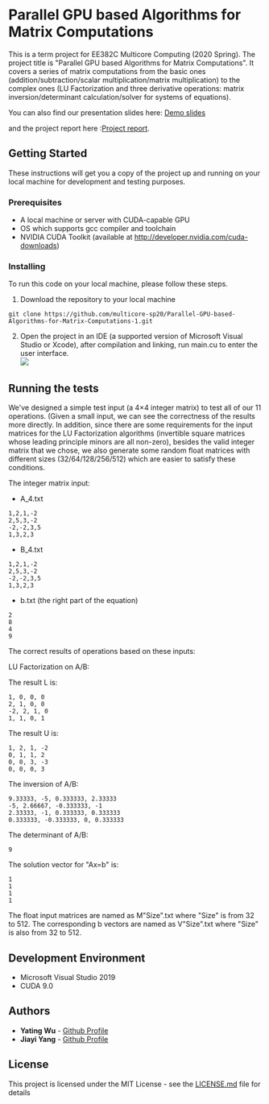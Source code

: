 # Parallel GPU based Algorithms for Matrix Computations

This is a term project for EE382C Multicore Computing (2020 Spring). The project title is "Parallel GPU based Algorithms for Matrix Computations". It covers a series of matrix computations from the basic ones (addition/subtraction/scalar multiplication/matrix multiplication) to the complex ones (LU Factorization and three derivative operations: matrix inversion/determinant calculation/solver for systems of equations).<br />
  
You can also find our presentation slides here: [Demo slides](https://docs.google.com/presentation/d/1gr_-XSUF-LBTZuASVELBzPx9WCqXcYmIe5Iq_sruASQ/edit?usp=sharing) <br />
  
and the project report here :[Project report](https://www.overleaf.com/read/bjngqkcdqfyk).

## Getting Started

These instructions will get you a copy of the project up and running on your local machine for development and testing purposes.

### Prerequisites

* A local machine or server with CUDA-capable GPU
* OS which supports gcc compiler and toolchain
* NVIDIA CUDA Toolkit (available at http://developer.nvidia.com/cuda-downloads)

### Installing

To run this code on your local machine, please follow these steps.

1. Download the repository to your local machine

```
git clone https://github.com/multicore-sp20/Parallel-GPU-based-Algorithms-for-Matrix-Computations-1.git
```

2. Open the project in an IDE (a supported version of Microsoft Visual Studio or Xcode), after compilation and linking, run main.cu to enter the user interface. <br />
![](https://i.ibb.co/CwFT7zn/interface.png)

## Running the tests

We've designed a simple test input (a 4×4 integer matrix) to test all of our 11 operations. (Given a small input, we can see the correctness of the results more directly. In addition, since there are some requirements for the input matrices for the LU Factorization algorithms (invertible square matrices whose leading principle minors are all non-zero), besides the valid integer matrix that we chose, we also generate some random float matrices with different sizes (32/64/128/256/512) which are easier to satisfy these conditions.

The integer matrix input:

* A_4.txt
```
1,2,1,-2
2,5,3,-2
-2,-2,3,5
1,3,2,3
```

* B_4.txt
```
1,2,1,-2
2,5,3,-2
-2,-2,3,5
1,3,2,3
```

* b.txt (the right part of the equation)
```
2
8
4
9
```

The correct results of operations based on these inputs:

LU Factorization on A/B:

The result L is:
```
1, 0, 0, 0
2, 1, 0, 0
-2, 2, 1, 0
1, 1, 0, 1
```

The result U is:
```
1, 2, 1, -2
0, 1, 1, 2
0, 0, 3, -3
0, 0, 0, 3
```

The inversion of A/B:
```
9.33333, -5, 0.333333, 2.33333
-5, 2.66667, -0.333333, -1
2.33333, -1, 0.333333, 0.333333
0.333333, -0.333333, 0, 0.333333
```

The determinant of A/B:
```
9
```

The solution vector for "Ax=b" is:
```
1
1
1
1
```

The float input matrices are named as M"Size".txt where "Size" is from 32 to 512. The corresponding b vectors are named as V"Size".txt where "Size" is also from 32 to 512.

## Development Environment

* Microsoft Visual Studio 2019
* CUDA 9.0

## Authors

* **Yating Wu** - [Github Profile](https://github.com/lingchensanwen)
* **Jiayi Yang** - [Github Profile](https://github.com/jiayiyang1997)

## License

This project is licensed under the MIT License - see the [LICENSE.md](LICENSE.md) file for details

